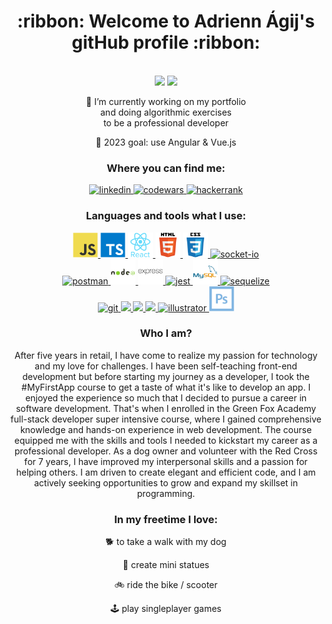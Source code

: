 
<h1 align="center">
    :ribbon: Welcome to Adrienn Ágij's gitHub profile :ribbon:
</h1>

<br/>

<div id="header" align="center">
<img src="https://lh3.googleusercontent.com/HsBpmb1OjwafONMwij-ZVnpmaBE6_KZDzt27LNeHkCEBWCwrvkwnUeQGr_cD5jnORAbmmhNn8To9QAL-qCSAZS1jJv9uVzGMG-Cvt5UGfdG7-xZhJ-VycUE4FCje8ePN1-5r9iwOvhKTA9vaT1lHLpdl_rU7D6WfSSqEnlRVkyHGV8SiMVcy5E3h9KiUJ8MzTNg0JALxgNmyz59ImT-Bv6yuW2tg5buLT_iSM8JJ-UH42S_5tAUzfEnTe6nB0pOZQvPebCcUANJnHzu-CenaEUQi4rDFOXZ0iI25f6-X_qbcDTpQ4RbScq3BwD47g0IjGK_QN_JfTJCyZVWwYE0ySVTqr3Hr2-IuLJ7I2G9iMLS2Ctv8EXeBeUgQpKzWG_2toLv0e6K2rCgMAHrgb6NAMv2Yrea-KRvsfTnt4VI6AEtoKfmfrlifMrixlXyJK4byUFS_a9EFNz3xGwVlRQQ7yKsdm4cBsVUo1hT8jEFgpVt7mCrNDGoYYA36reBTmaH-jw9xfNflDAlUEzsOueHRYnpVvnnvOvdVp9JLLbUHHog5wqOvV6NPAt0goNu20WFDvENl8expqc3tZgbzNhM7-8rmTXBL1zVx1pYIr3c4-XzUk0WMWKVDQK56xtlYjD4wC0wJFWL6j-p9Njh_pbb4CD02V8NPa0vLI7zXFdHC8q200S-ZipBDZVpvpb9Iz6SqtB1M1JUw5v7RQ2F9GBpAGim_ibi8or6egDhTnnOMLzT7MiIVfGe-xhxJfDCLd_C6r6GbLzuogCScikBc2-3obssDJc6peBOFTLNnKJId6uLQkHYhNy4CAuDsgl08hJ6o-BxyhaDZoaspqpQhRm9upTIZgmm4PAZXkGQm7RJnSBmMvDep865SXacBOyaoUelcyV1RUAlbXd7CKn2OlaMl6cMlZfjGR3iOuhKhIzXh3MYuveNfIE608BAhMMSNR44YgOdT0UZtk1pb8VO7yb_jBGzyrR53PvkclqPsphC8m88DIlrBrrKzHXBgPrgRdonx45uMyOejFuhO2yxnn6rm=s893-no?authuser=0" width="130"/>
  <img src="https://media.giphy.com/media/M9gbBd9nbDrOTu1Mqx/giphy.gif" width="100"/>


<br/>

🔭 I’m currently working on my portfolio </br>
and doing algorithmic exercises <br/>
to be a professional developer

:dart: 2023 goal: use Angular & Vue.js

### Where you can find me:
<a href="https://www.linkedin.com/in/odrienn/">
  <img src="https://user-images.githubusercontent.com/108215852/225663081-11a5694f-b215-4591-b085-32510b2d2cac.png" alt="linkedin" width="40" height="40"/>
</a> 
<a href="https://www.codewars.com/users/odrienn">
  <img src="https://uploads-ssl.webflow.com/62e95dddfb380a0e61193e7d/6398cedc2829e880d31725a1_logo-black.png" alt="codewars" width="40" height="40"/>
</a>
<a href="https://www.hackerrank.com/agij_adrienn">
  <img src="https://friconix.com/png/fi-cnsuxx-hackerrank.png" alt="hackerrank" width="40" height="40"/>
</a>

### Languages and tools what I use:
<div>
  <a href="https://developer.mozilla.org/en-US/docs/Web/JavaScript" target="_blank" rel="noreferrer">
    <img src="https://raw.githubusercontent.com/devicons/devicon/master/icons/javascript/javascript-original.svg" alt="javascript" width="40" height="40"/>     </a>
  <a href="https://www.typescriptlang.org/" target="_blank" rel="noreferrer">
    <img src="https://raw.githubusercontent.com/devicons/devicon/master/icons/typescript/typescript-original.svg" alt="typescript" width="40" height="40"/> 
  </a>
  <a href="https://reactjs.org/" target="_blank" rel="noreferrer">
    <img src="https://raw.githubusercontent.com/devicons/devicon/master/icons/react/react-original-wordmark.svg" alt="react" width="40" height="40"/>
  </a>
  <a href="https://www.w3.org/html/" target="_blank" rel="noreferrer">
    <img src="https://raw.githubusercontent.com/devicons/devicon/master/icons/html5/html5-original-wordmark.svg" alt="html5" width="40" height="40"/>
  </a>
  <a href="https://www.w3schools.com/css/" target="_blank" rel="noreferrer">
    <img src="https://raw.githubusercontent.com/devicons/devicon/master/icons/css3/css3-original-wordmark.svg" alt="css3" width="40" height="40"/>
  </a>
  <a href="https://socket.io/" target="_blank" rel="noreferrer">
    <img src="https://upload.wikimedia.org/wikipedia/commons/thumb/9/96/Socket-io.svg/1200px-Socket-io.svg.png" alt="socket-io" width="40" height="40"/>
  </a>
    <br/>
  <a href="https://postman.com" target="_blank" rel="noreferrer">
    <img src="https://www.vectorlogo.zone/logos/getpostman/getpostman-icon.svg" alt="postman" width="40" height="40"/>
  </a>
  <a href="https://nodejs.org" target="_blank" rel="noreferrer">
    <img src="https://raw.githubusercontent.com/devicons/devicon/master/icons/nodejs/nodejs-original-wordmark.svg" alt="nodejs" width="40" height="40"/>
  </a>
  <a href="https://expressjs.com" target="_blank" rel="noreferrer">
    <img src="https://raw.githubusercontent.com/devicons/devicon/master/icons/express/express-original-wordmark.svg" alt="express" width="40" height="40"/> 
  </a>
  <a href="https://jestjs.io" target="_blank" rel="noreferrer">
    <img src="https://www.vectorlogo.zone/logos/jestjsio/jestjsio-icon.svg" alt="jest" width="40" height="40"/>
  </a>
  <a href="https://www.mysql.com/" target="_blank" rel="noreferrer">
    <img src="https://raw.githubusercontent.com/devicons/devicon/master/icons/mysql/mysql-original-wordmark.svg" alt="mysql" width="40" height="40"/>
  </a>
  <a href="https://sequelize.org/" target="_blank" rel="noreferrer">
    <img src="https://seeklogo.com/images/S/sequelize-logo-9A5075DB9F-seeklogo.com.png" alt="sequelize" width="40" height="40"/>
  </a>
    <br/>
  <a href="https://git-scm.com/" target="_blank" rel="noreferrer">
    <img src="https://www.vectorlogo.zone/logos/git-scm/git-scm-icon.svg" alt="git" width="40" height="40"/>
  </a>
  <a href="https://jwt.io/" target="_blank" rel="noreferrer">
    <img height=40 src="https://vegibit.com/wp-content/uploads/2018/07/JSON-Web-Token-Authentication-With-Node.png"/>
  </a>
  <a href="https://github.com/" target="_blank" rel="noreferrer">
    <img height=40 src="https://cdn.jsdelivr.net/gh/devicons/devicon/icons/github/github-original.svg"/>
  </a>
  <a href="https://www.canva.com/" target="_blank" rel="noreferrer">
  <img height=40 src="https://cdn.jsdelivr.net/gh/devicons/devicon/icons/canva/canva-original.svg"/>
  </a>
  <a href="https://www.adobe.com/in/products/illustrator.html" target="_blank" rel="noreferrer">
    <img src="https://www.vectorlogo.zone/logos/adobe_illustrator/adobe_illustrator-icon.svg" alt="illustrator" width="40" height="40"/>
  </a>
  <a href="https://www.photoshop.com/en" target="_blank" rel="noreferrer">
    <img src="https://raw.githubusercontent.com/devicons/devicon/master/icons/photoshop/photoshop-line.svg" alt="photoshop" width="40" height="40"/>
  </a>
</div>
    
### Who I am?

After five years in retail, I have come to realize my passion for technology and my love for challenges.
I have been self-teaching front-end development but before starting my journey as a developer, I took the #MyFirstApp course to get a taste of what it's like to develop an app. I enjoyed the experience so much that I decided to pursue a career in software development. That's when I enrolled in the Green Fox Academy full-stack developer super intensive course, where I gained comprehensive knowledge and hands-on experience in web development. The course equipped me with the skills and tools I needed to kickstart my career as a professional developer.
As a dog owner and volunteer with the Red Cross for 7 years, I have improved my interpersonal skills and a passion for helping others.
I am driven to create elegant and efficient code, and I am actively seeking opportunities to grow and expand my skillset in programming.

### In my freetime I love: 

  :dog2: to take a walk with my dog

  :statue_of_liberty: create mini statues

  :bike: ride the bike / scooter

  :joystick: play singleplayer games

